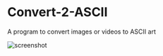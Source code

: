 # Convert-2-ASCII
A program to convert images or videos to ASCII art

![screenshot](https://user-images.githubusercontent.com/40371578/179856803-2de013bc-5726-4ffb-9649-8c63e712952a.png)

